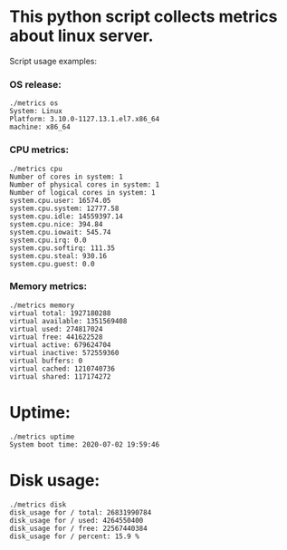 # This python script collects metrics about linux server. 
Script usage examples:

### OS release: ###
```
./metrics os
System: Linux
Platform: 3.10.0-1127.13.1.el7.x86_64
machine: x86_64
```
### CPU metrics: ###
```
./metrics cpu
Number of cores in system: 1
Number of physical cores in system: 1
Number of logical cores in system: 1
system.cpu.user: 16574.05
system.cpu.system: 12777.58
system.cpu.idle: 14559397.14
system.cpu.nice: 394.84
system.cpu.iowait: 545.74
system.cpu.irq: 0.0
system.cpu.softirq: 111.35
system.cpu.steal: 930.16
system.cpu.guest: 0.0
```

### Memory metrics: ###
```
./metrics memory
virtual total: 1927180288
virtual available: 1351569408
virtual used: 274817024
virtual free: 441622528
virtual active: 679624704
virtual inactive: 572559360
virtual buffers: 0
virtual cached: 1210740736
virtual shared: 117174272
```
# Uptime:
```
./metrics uptime
System boot time: 2020-07-02 19:59:46
```

# Disk usage:
```
./metrics disk
disk_usage for / total: 26831990784
disk_usage for / used: 4264550400
disk_usage for / free: 22567440384
disk_usage for / percent: 15.9 %
```
